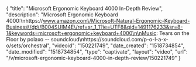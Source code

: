 {
    "title": "Microsoft Ergonomic Keyboard 4000 In-Depth Review",
    "description": "Microsoft Ergonomic Keyboard 4000:\nhttps:\/\/www.amazon.com\/Microsoft-Natural-Ergonomic-Keyboard-Business\/dp\/B004SUIM4E\/ref=sr_1_1?ie=UTF8&qid=1491176233&sr=8-1&keywords=microsoft+ergonomic+keyboard+4000\n\nMusic: Tears on the Floor by polaxo -- soundcloud\nhttps:\/\/soundcloud.com\/p-o-l-a-x-o\/sets\/orchestral",
    "videoid": "150221749",
    "date_created": "1518734854",
    "date_modified": "1518734854",
    "type": "captivate",
    "layout": "video",
    "url": "\/v\/microsoft-ergonomic-keyboard-4000-in-depth-review\/150221749"
}